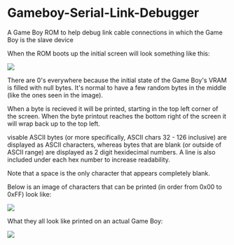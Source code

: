 # Gameboy-Serial-Link-Debugger
A Game Boy ROM to help debug link cable connections in which the Game Boy is the slave device


When the ROM boots up the initial screen will look something like this:

![](https://i.imgur.com/YSRo812.jpg)

There are 0's everywhere because the initial state of the Game Boy's VRAM is filled with null bytes. 
It's normal to have a few random bytes in the middle (like the ones seen in the image).

When a byte is recieved it will be printed, starting in the top left corner of the screen.
When the byte printout reaches the bottom right of the screen it will wrap back up to the top left.

visable ASCII bytes (or more specifically, ASCII chars 32 - 126 inclusive) are displayed as ASCII characters,
whereas bytes that are blank (or outside of ASCII range) are displayed as 2 digit hexidecimal numbers.
A line is also included under each hex number to increase readability.

Note that a space is the only character that appears completely blank. 

Below is an image of characters that can be printed (in order from 0x00 to 0xFF) look like:

![](https://i.imgur.com/8YLUTUj.jpg)

What they all look like printed on an actual Game Boy:

![](https://i.imgur.com/Qi00Nm5.jpg)
